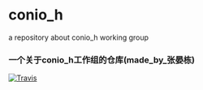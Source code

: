 # conio_h
a repository about conio_h working group
### 一个关于conio_h工作组的仓库(made_by_张晏栋)
[![Travis](https://img.shields.io/badge/conio_h-腾讯微云-default.svg)](https://www.weiyun.com/disk/sharedir/14c6e8d65121f7742ea6d113ebe1828d)
